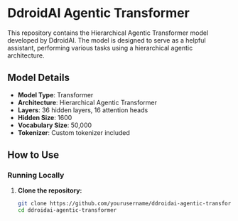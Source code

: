 # DdroidAI Agentic Transformer

This repository contains the Hierarchical Agentic Transformer model developed by DdroidAI. The model is designed to serve as a helpful assistant, performing various tasks using a hierarchical agentic architecture.

## Model Details

- **Model Type**: Transformer
- **Architecture**: Hierarchical Agentic Transformer
- **Layers**: 36 hidden layers, 16 attention heads
- **Hidden Size**: 1600
- **Vocabulary Size**: 50,000
- **Tokenizer**: Custom tokenizer included

## How to Use

### Running Locally

1. **Clone the repository:**
   ```bash
   git clone https://github.com/yourusername/ddroidai-agentic-transformer.git
   cd ddroidai-agentic-transformer
